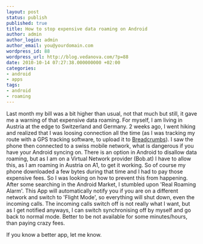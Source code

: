```yaml
---
layout: post
status: publish
published: true
title: How to stop expensive data roaming on Android
author: admin
author_login: admin
author_email: you@yourdomain.com
wordpress_id: 88
wordpress_url: http://blog.vedanova.com/?p=88
date: 2010-10-14 07:27:38.000000000 +02:00
categories:
- android
- apps
tags:
- android
- roaming
---
```

Last month my bill was a bit higher than usual, not that much but still, it gave me a warning of that expensive data roaming. For myself, I am living in Austria at the edge to Switzerland and Germany. 2 weeks ago, I went hiking and realized that I was loosing connection all the time (as I was tracking my route with a GPS tracking software, to upload it to <a href="http://www.gobreadcrumbs.com">Breadcrumbs</a>). I saw the phone then connected to a swiss mobile network, what is dangerous if you have your Android syncing on.
There is an option in Android to disallow data roaming, but as I am on a Virtual Network provider (Bob.at) I have to allow this, as I am roaming in Austria on A1, to get it working.
So of course my phone downloaded a few bytes during that time and I had to pay those expensive fees. So I was looking on how to prevent this from happening. After some searching in the Android Market, I stumbled upon 'Real Roaming Alarm'. This App will automatically notify you if you are on a different network and switch to 'Flight Mode', so everything will shut down, even the incoming calls.
The incoming calls switch off is not really what I want, but as I get notified anyways, I can switch synchronising off by myself and go back to normal mode. Better to be not available for some minutes/hours, than paying crazy fees.

If you know a better app, let me know.
